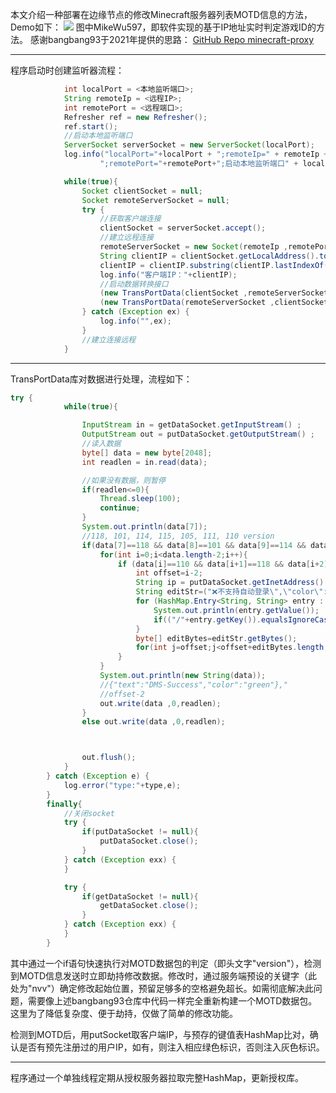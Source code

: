 本文介绍一种部署在边缘节点的修改Minecraft服务器列表MOTD信息的方法，Demo如下：
![](https://hyp.ink/usr/uploads/2024/11/2175482623.png)
图中MikeWu597，即软件实现的基于IP地址实时判定游戏ID的方法。
感谢bangbang93于2021年提供的思路： [GitHub Repo minecraft-proxy](https://github.com/bangbang93/minecraft-proxy) 

------------

程序启动时创建监听器流程：
```java
            int localPort = <本地监听端口>;
            String remoteIp = <远程IP>;
            int remotePort = <远程端口>;
            Refresher ref = new Refresher();
            ref.start();
            //启动本地监听端口
            ServerSocket serverSocket = new ServerSocket(localPort);
            log.info("localPort="+localPort + ";remoteIp=" + remoteIp +
                    ";remotePort="+remotePort+";启动本地监听端口" + localPort + "成功！");

            while(true){
                Socket clientSocket = null;
                Socket remoteServerSocket = null;
                try {
                    //获取客户端连接
                    clientSocket = serverSocket.accept();
                    //建立远程连接
                    remoteServerSocket = new Socket(remoteIp ,remotePort);
                    String clientIP = clientSocket.getLocalAddress().toString();
                    clientIP = clientIP.substring(clientIP.lastIndexOf("/")+1);
                    log.info("客户端IP："+clientIP);
                    //启动数据转换接口
                    (new TransPortData(clientSocket ,remoteServerSocket ,"1")).start();
                    (new TransPortData(remoteServerSocket ,clientSocket,"2")).start();
                } catch (Exception ex) {
                    log.info("",ex);
                }
                //建立连接远程
            }
```

------------

TransPortData库对数据进行处理，流程如下：
```java
try {
            while(true){

                InputStream in = getDataSocket.getInputStream() ;
                OutputStream out = putDataSocket.getOutputStream() ;
                //读入数据
                byte[] data = new byte[2048];
                int readlen = in.read(data);

                //如果没有数据，则暂停
                if(readlen<=0){
                    Thread.sleep(100);
                    continue;
                }
                System.out.println(data[7]);
                //118, 101, 114, 115, 105, 111, 110 version
                if(data[7]==118 && data[8]==101 && data[9]==114 && data[10]==115 && data[11]==105 && data[12]==111 && data[13]==110){
                    for(int i=0;i<data.length-2;i++){
                        if (data[i]==110 && data[i+1]==118 && data[i+2]==118){
                            int offset=i-2;
                            String ip = putDataSocket.getInetAddress().toString();
                            String editStr=("❌不支持自动登录\",\"color\":\"gray\"},{\"text\":\"");
                            for (HashMap.Entry<String, String> entry : criteria.entrySet()) {
                                System.out.println(entry.getValue());
                                if(("/"+entry.getKey()).equalsIgnoreCase(ip))editStr=("✔ "+entry.getValue()+"\",\"color\":\"green\",\"bold\":true},{\"text\":\"");
                            }
                            byte[] editBytes=editStr.getBytes();
                            for(int j=offset;j<offset+editBytes.length;j++)data[j]=editBytes[j-offset];
                        }
                    }
                    System.out.println(new String(data));
                    //{"text":"DMS-Success","color":"green"},"
                    //offset-2
                    out.write(data ,0,readlen);
                }
                else out.write(data ,0,readlen);



                out.flush();
            }
        } catch (Exception e) {
            log.error("type:"+type,e);
        }
        finally{
            //关闭socket
            try {
                if(putDataSocket != null){
                    putDataSocket.close();
                }
            } catch (Exception exx) {
            }

            try {
                if(getDataSocket != null){
                    getDataSocket.close();
                }
            } catch (Exception exx) {
            }
        }
```
其中通过一个if语句快速执行对MOTD数据包的判定（即头文字"version"），检测到MOTD信息发送时立即劫持修改数据。修改时，通过服务端预设的关键字（此处为"nvv"）确定修改起始位置，预留足够多的空格避免超长。如需彻底解决此问题，需要像上述bangbang93仓库中代码一样完全重新构建一个MOTD数据包。这里为了降低复杂度、便于劫持，仅做了简单的修改功能。

检测到MOTD后，用putSocket取客户端IP，与预存的键值表HashMap比对，确认是否有预先注册过的用户IP，如有，则注入相应绿色标识，否则注入灰色标识。


------------

程序通过一个单独线程定期从授权服务器拉取完整HashMap，更新授权库。
